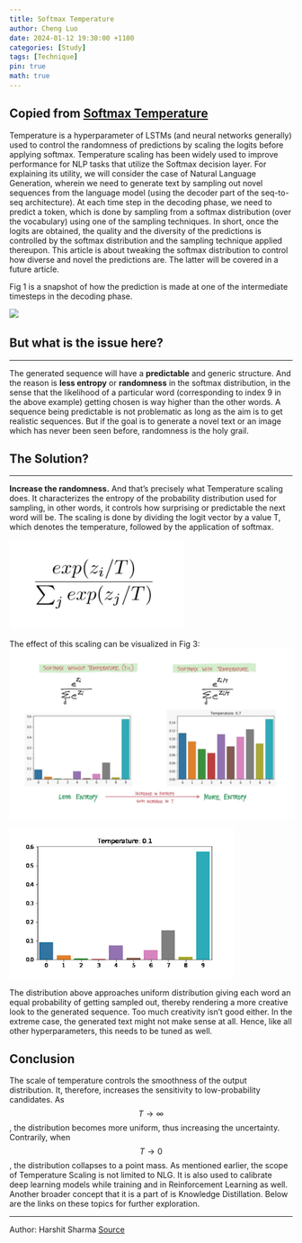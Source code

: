```yaml
---
title: Softmax Temperature
author: Cheng Luo
date: 2024-01-12 19:30:00 +1100
categories: [Study]
tags: [Technique]
pin: true
math: true
---
```

<script type="text/javascript" src="http://cdn.mathjax.org/mathjax/latest/MathJax.js?config=default"></script>

Copied from [Softmax Temperature](https://medium.com/mlearning-ai/softmax-temperature-5492e4007f71)
---
Temperature is a hyperparameter of LSTMs (and neural networks generally) used to control the randomness of predictions by scaling the logits before applying softmax. Temperature scaling has been widely used to improve performance for NLP tasks that utilize the Softmax decision layer.
For explaining its utility, we will consider the case of Natural Language Generation, wherein we need to generate text by sampling out novel sequences from the language model (using the decoder part of the seq-to-seq architecture). At each time step in the decoding phase, we need to predict a token, which is done by sampling from a softmax distribution (over the vocabulary) using one of the sampling techniques. In short, once the logits are obtained, the quality and the diversity of the predictions is controlled by the softmax distribution and the sampling technique applied thereupon. This article is about tweaking the softmax distribution to control how diverse and novel the predictions are. The latter will be covered in a future article.

Fig 1 is a snapshot of how the prediction is made at one of the intermediate timesteps in the decoding phase.

![](https://raw.githubusercontent.com/lingjivoo/lingjivoo.github.io/master/_posts/2024-1-12-Softmax-Temperature-vis.assets/Logits-transformation-by-Softmax.webp)


## But what is the issue here?
---

The generated sequence will have a **predictable** and generic structure. And the reason is **less entropy** or **randomness** in the softmax distribution, in the sense that the likelihood of a particular word (corresponding to index 9 in the above example) getting chosen is way higher than the other words. A sequence being predictable is not problematic as long as the aim is to get realistic sequences. But if the goal is to generate a novel text or an image which has never been seen before, randomness is the holy grail.

## The Solution?
---
**Increase the randomness.**
And that’s precisely what Temperature scaling does. It characterizes the entropy of the probability distribution used for sampling, in other words, it controls how surprising or predictable the next word will be. The scaling is done by dividing the logit vector by a value T, which denotes the temperature, followed by the application of softmax.

![](https://raw.githubusercontent.com/lingjivoo/lingjivoo.github.io/master/_posts/2024-1-12-Softmax-Temperature-vis.assets/Temperature-Scaling-Equation.webp)


The effect of this scaling can be visualized in Fig 3:
![](https://raw.githubusercontent.com/lingjivoo/lingjivoo.github.io/master/_posts/2024-1-12-Softmax-Temperature-vis.assets/Vis-outputs.webp)

![](https://raw.githubusercontent.com/lingjivoo/lingjivoo.github.io/master/_posts/2024-1-12-Softmax-Temperature-vis.assets/dynamic-vis.gif)

The distribution above approaches uniform distribution giving each word an equal probability of getting sampled out, thereby rendering a more creative look to the generated sequence. Too much creativity isn’t good either. In the extreme case, the generated text might not make sense at all. Hence, like all other hyperparameters, this needs to be tuned as well.

## Conclusion
The scale of temperature controls the smoothness of the output distribution. It, therefore, increases the sensitivity to low-probability candidates. As $$T \rightarrow \infty$$, the distribution becomes more uniform, thus increasing the uncertainty. Contrarily, when  $$T \rightarrow 0$$, the distribution collapses to a point mass.
As mentioned earlier, the scope of Temperature Scaling is not limited to NLG. It is also used to calibrate deep learning models while training and in Reinforcement Learning as well. Another broader concept that it is a part of is Knowledge Distillation. Below are the links on these topics for further exploration.

---
Author: Harshit Sharma [Source](https://medium.com/mlearning-ai/softmax-temperature-5492e4007f71)
